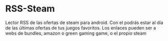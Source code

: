 RSS-Steam
=========

Lector RSS de las ofertas de steam para android. Con el podrás estar al día de las últimas ofertas de tus juegos favoritos. Los enlaces pueden ser a webs de bundles, amazon o green gaming game, o el propio steam
